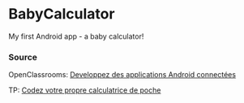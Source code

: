 # BabyCalculator
My first Android app - a baby calculator!

### Source
OpenClassrooms: [Developpez des applications Android connectées](https://openclassrooms.com/fr/courses/4428411-developpez-des-applications-android-connectees)

TP: [Codez votre propre calculatrice de poche](https://openclassrooms.com/fr/courses/4428411-developpez-des-applications-android-connectees/4428451-tp-codez-votre-propre-calculatrice-de-poche)
